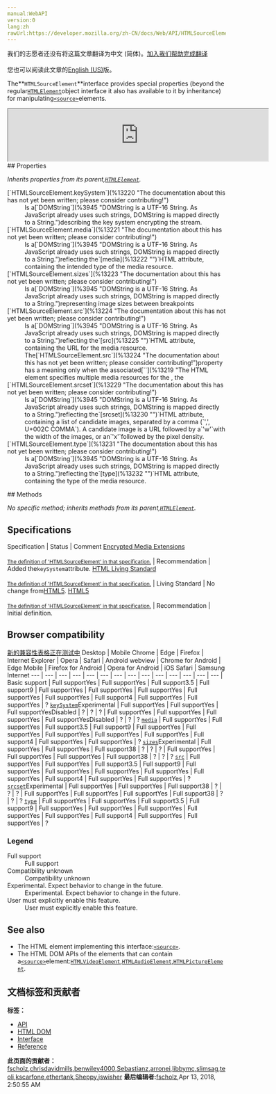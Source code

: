 ```yaml
---
manual:WebAPI
version:0
lang:zh
rawUrl:https://developer.mozilla.org/zh-CN/docs/Web/API/HTMLSourceElement
---
```




<bdi>我们的志愿者还没有将这篇文章翻译为<bdi>中文 (简体)</bdi>。[加入我们帮助完成翻译](%13218 "")<br></br>您也可以阅读此文章的[English (US)](%13122 "")版。</bdi>






The**`HTMLSourceElement`**interface provides special properties (beyond the regular[`HTMLElement`](%12142 "The HTMLElement interface represents any HTML element. Some elements directly implement this interface, others implement it via an interface that inherits it.")object interface it also has available to it by inheritance) for manipulating[`<source>`](%13219 "The HTML <source> element specifies multiple media resources for the <picture>, the <audio> element, or the <video> element. It is an empty element. It is commonly used to serve the same media content in multiple formats supported by different browsers.")elements.

<iframe src='https://mdn.mozillademos.org/en-US/docs/Web/API/HTMLSourceElement$samples/inheritance_diagram?revision=1374011' width='600' height='120'></iframe>
## Properties<a name="Properties"></a>


<em>Inherits properties from its parent,[`HTMLElement`](%12142 "The HTMLElement interface represents any HTML element. Some elements directly implement this interface, others implement it via an interface that inherits it.").</em>

<dl><dt>[`HTMLSourceElement.keySystem`](%13220 "The documentation about this has not yet been written; please consider contributing!")<i></i></dt><dd>Is a[`DOMString`](%3945 "DOMString is a UTF-16 String. As JavaScript already uses such strings, DOMString is mapped directly to a String.")describing the key system encrypting the stream.</dd><dt>[`HTMLSourceElement.media`](%13221 "The documentation about this has not yet been written; please consider contributing!")</dt><dd>Is a[`DOMString`](%3945 "DOMString is a UTF-16 String. As JavaScript already uses such strings, DOMString is mapped directly to a String.")reflecting the`[media](%13222 "")`HTML attribute, containing the intended type of the media resource.</dd><dt>[`HTMLSourceElement.sizes`](%13223 "The documentation about this has not yet been written; please consider contributing!")<i></i></dt><dd>Is a[`DOMString`](%3945 "DOMString is a UTF-16 String. As JavaScript already uses such strings, DOMString is mapped directly to a String.")representing image sizes between breakpoints</dd><dt>[`HTMLSourceElement.src`](%13224 "The documentation about this has not yet been written; please consider contributing!")</dt><dd>Is a[`DOMString`](%3945 "DOMString is a UTF-16 String. As JavaScript already uses such strings, DOMString is mapped directly to a String.")reflecting the`[src](%13225 "")`HTML attribute, containing the URL for the media resource. The[`HTMLSourceElement.src`](%13224 "The documentation about this has not yet been written; please consider contributing!")property has a meaning only when the associated[`<source>`](%13219 "The HTML <source> element specifies multiple media resources for the <picture>, the <audio> element, or the <video> element. It is an empty element. It is commonly used to serve the same media content in multiple formats supported by different browsers.")element is nested in a media element that is a[`<video>`](%13226 "The HTML Video element (<video>) embeds a media player which supports video playback into the document.")or an[`<audio>`](%13227 "The HTML <audio> element is used to embed sound content in documents. It may contain one or more audio sources, represented using the src attribute or the <source> element: the browser will choose the most suitable one. It can also be the destination for streamed media, using a MediaStream.")element. It has no meaning and is ignored when it is nested in a[`<picture>`](%13119 "The HTML <picture> element serves as a container for zero or more <source> elements and one <img> element to provide versions of an image for different display device scenarios.")element.**Note**: If the`src`property is updated (along with any siblings), the parent[`HTMLMediaElement`](%13228 "The HTMLMediaElement interface adds to HTMLElement the properties and methods needed to support basic media-related capabilities that are common to audio and video.")&#39;s`load`method should be called when done, since`<source>`elements are not re-scanned automatically.
</dd><dt>[`HTMLSourceElement.srcset`](%13229 "The documentation about this has not yet been written; please consider contributing!")<i></i></dt><dd>Is a[`DOMString`](%3945 "DOMString is a UTF-16 String. As JavaScript already uses such strings, DOMString is mapped directly to a String.")reflecting the`[srcset](%13230 "")`HTML attribute, containing a list of candidate images, separated by a comma (`',', U+002C COMMA`). A candidate image is a URL followed by a`'w'`with the width of the images, or an`'x'`followed by the pixel density.</dd><dt>[`HTMLSourceElement.type`](%13231 "The documentation about this has not yet been written; please consider contributing!")</dt><dd>Is a[`DOMString`](%3945 "DOMString is a UTF-16 String. As JavaScript already uses such strings, DOMString is mapped directly to a String.")reflecting the`[type](%13232 "")`HTML attribute, containing the type of the media resource.</dd></dl>
## Methods<a name="Methods"></a>


<em>No specific method; inherits methods from its parent,[`HTMLElement`](%12142 "The HTMLElement interface represents any HTML element. Some elements directly implement this interface, others implement it via an interface that inherits it.").</em>


## Specifications<a name="Specifications"></a>
Specification | Status | Comment 
[Encrypted Media Extensions<br></br><small>The definition of &#39;HTMLSourceElement&#39; in that specification.</small>](%13233 "") | Recommendation | Added the`keySystem`attribute. 
[HTML Living Standard<br></br><small>The definition of &#39;HTMLSourceElement&#39; in that specification.</small>](%13234 "") | Living Standard | No change from[HTML5](%12136 "The 'HTML5' specification"). 
[HTML5<br></br><small>The definition of &#39;HTMLSourceElement&#39; in that specification.</small>](%13235 "") | Recommendation | Initial definition. 


## Browser compatibility<a name="Browser_compatibility"></a>
[新的兼容性表格正在测试中<i></i>](%3360 "")
<abbr>Desktop<i></i></abbr> | <abbr>Mobile<i></i></abbr> 
<abbr>Chrome<i></i></abbr> | <abbr>Edge<i></i></abbr> | <abbr>Firefox<i></i></abbr> | <abbr>Internet Explorer<i></i></abbr> | <abbr>Opera<i></i></abbr> | <abbr>Safari<i></i></abbr> | <abbr>Android webview<i></i></abbr> | <abbr>Chrome for Android<i></i></abbr> | <abbr>Edge Mobile<i></i></abbr> | <abbr>Firefox for Android<i></i></abbr> | <abbr>Opera for Android<i></i></abbr> | <abbr>iOS Safari<i></i></abbr> | <abbr>Samsung Internet<i></i></abbr> 
 ---  |  ---  |  ---  |  ---  |  ---  |  ---  |  ---  |  ---  |  ---  |  ---  |  ---  |  ---  |  ---  |  ---  | 
Basic support | <abbr>Full support</abbr>Yes | <abbr>Full support</abbr>Yes | <abbr>Full support</abbr>3.5 | <abbr>Full support</abbr>9 | <abbr>Full support</abbr>Yes | <abbr>Full support</abbr>Yes | <abbr>Full support</abbr>Yes | <abbr>Full support</abbr>Yes | <abbr>Full support</abbr>Yes | <abbr>Full support</abbr>4 | <abbr>Full support</abbr>Yes | <abbr>Full support</abbr>Yes | <abbr>?</abbr> 
[`keySystem`](%13236 "")<abbr>Experimental<i></i></abbr> | <abbr>Full support</abbr>Yes | <abbr>Full support</abbr>Yes | <abbr>Full support</abbr>Yes<abbr>Disabled<i></i></abbr> | <abbr>?</abbr> | <abbr>?</abbr> | <abbr>?</abbr> | <abbr>Full support</abbr>Yes | <abbr>Full support</abbr>Yes | <abbr>Full support</abbr>Yes | <abbr>Full support</abbr>Yes<abbr>Disabled<i></i></abbr> | <abbr>?</abbr> | <abbr>?</abbr> | <abbr>?</abbr> 
[`media`](%13237 "") | <abbr>Full support</abbr>Yes | <abbr>Full support</abbr>Yes | <abbr>Full support</abbr>3.5 | <abbr>Full support</abbr>9 | <abbr>Full support</abbr>Yes | <abbr>Full support</abbr>Yes | <abbr>Full support</abbr>Yes | <abbr>Full support</abbr>Yes | <abbr>Full support</abbr>Yes | <abbr>Full support</abbr>4 | <abbr>Full support</abbr>Yes | <abbr>Full support</abbr>Yes | <abbr>?</abbr> 
[`sizes`](%13238 "")<abbr>Experimental<i></i></abbr> | <abbr>Full support</abbr>Yes | <abbr>Full support</abbr>Yes | <abbr>Full support</abbr>38 | <abbr>?</abbr> | <abbr>?</abbr> | <abbr>?</abbr> | <abbr>Full support</abbr>Yes | <abbr>Full support</abbr>Yes | <abbr>Full support</abbr>Yes | <abbr>Full support</abbr>38 | <abbr>?</abbr> | <abbr>?</abbr> | <abbr>?</abbr> 
[`src`](%13239 "") | <abbr>Full support</abbr>Yes | <abbr>Full support</abbr>Yes | <abbr>Full support</abbr>3.5 | <abbr>Full support</abbr>9 | <abbr>Full support</abbr>Yes | <abbr>Full support</abbr>Yes | <abbr>Full support</abbr>Yes | <abbr>Full support</abbr>Yes | <abbr>Full support</abbr>Yes | <abbr>Full support</abbr>4 | <abbr>Full support</abbr>Yes | <abbr>Full support</abbr>Yes | <abbr>?</abbr> 
[`srcset`](%13240 "")<abbr>Experimental<i></i></abbr> | <abbr>Full support</abbr>Yes | <abbr>Full support</abbr>Yes | <abbr>Full support</abbr>38 | <abbr>?</abbr> | <abbr>?</abbr> | <abbr>?</abbr> | <abbr>Full support</abbr>Yes | <abbr>Full support</abbr>Yes | <abbr>Full support</abbr>Yes | <abbr>Full support</abbr>38 | <abbr>?</abbr> | <abbr>?</abbr> | <abbr>?</abbr> 
[`type`](%13241 "") | <abbr>Full support</abbr>Yes | <abbr>Full support</abbr>Yes | <abbr>Full support</abbr>3.5 | <abbr>Full support</abbr>9 | <abbr>Full support</abbr>Yes | <abbr>Full support</abbr>Yes | <abbr>Full support</abbr>Yes | <abbr>Full support</abbr>Yes | <abbr>Full support</abbr>Yes | <abbr>Full support</abbr>4 | <abbr>Full support</abbr>Yes | <abbr>Full support</abbr>Yes | <abbr>?</abbr> 


### Legend<a name="Legend"></a>
<dl><dt><abbr>Full support</abbr></dt><dd>Full support</dd><dt><abbr>Compatibility unknown</abbr></dt><dd>Compatibility unknown</dd><dt><abbr>Experimental. Expect behavior to change in the future.<i></i></abbr></dt><dd>Experimental. Expect behavior to change in the future.</dd><dt><abbr>User must explicitly enable this feature.<i></i></abbr></dt><dd>User must explicitly enable this feature.</dd></dl>

## See also<a name="See_also"></a>

* The HTML element implementing this interface:[`<source>`](%13219 "The HTML <source> element specifies multiple media resources for the <picture>, the <audio> element, or the <video> element. It is an empty element. It is commonly used to serve the same media content in multiple formats supported by different browsers.").
* The HTML DOM APIs of the elements that can contain a[`<source>`](%13219 "The HTML <source> element specifies multiple media resources for the <picture>, the <audio> element, or the <video> element. It is an empty element. It is commonly used to serve the same media content in multiple formats supported by different browsers.")element:[`HTMLVideoElement`](%13242 "The HTMLVideoElement interface provides special properties and methods for manipulating video objects. It also inherits properties and methods of HTMLMediaElement and HTMLElement."),[`HTMLAudioElement`](%13243 "The HTMLAudioElement interface provides access to the properties of <audio> elements, as well as methods to manipulate them. It derives from the HTMLMediaElement interface."),[`HTMLPictureElement`](%13117 "The HTMLPictureElement interface represents a <picture> HTML element. It doesn't implement specific properties or methods.").



## 文档标签和贡献者
**标签：**
* [API](%50 "")
* [HTML DOM](%6889 "")
* [Interface](%3380 "")
* [Reference](%3381 "")

**此页面的贡献者：**[fscholz](%60 ""),[chrisdavidmills](%3495 ""),[benwiley4000](%13244 ""),[Sebastianz](%4468 ""),[arronei](%3893 ""),[libbymc](%5110 ""),[slimsag](%12151 ""),[teoli](%160 ""),[kscarfone](%3900 ""),[ethertank](%65 ""),[Sheppy](%405 ""),[jswisher](%11168 "")
**最后编辑者:**[fscholz](%60 ""),<time>Apr 13, 2018, 2:50:55 AM</time>


